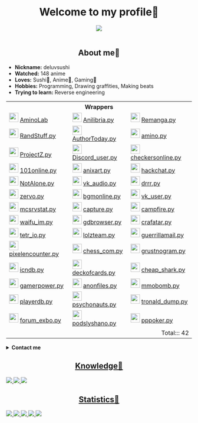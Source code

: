 <body>
	<h1 align="center"> Welcome to my profile🍺 </h1>
	<div align="center">
		<img src="https://brcforum.sitkocdn.ru/monthly_2022_04/original.gif.a320dfe2d5a50f3dab9dd818b4552b7b.gif">
	</div>
	<br>
	<div>
		<h2 align="center"> About me🍪 </h2>
		<ul>
			<li><b>Nickname:</b> deluvsushi </li>
			<li><b>Watched:</b> 148 anime </li>
			<li><b>Loves:</b> Sushi🍣, Anime🍿, Gaming👾 </li>
			<li><b>Hobbies:</b> Programming, Drawing graffities, Making beats </li>
			<li><b>Trying to learn:</b> Reverse engineering </li>
		</ul>
	</div>
	<div>
	<table>
		<tr> <th colspan="3">Wrappers</th> </tr>
		<tr>
			<td>
				<img src="https://wa1.narvii.com/static/img/amino-logo-white.svg" height="25px">
				<a href="https://github.com/deluvsushi/AminoLab"> AminoLab </a> </td>
			<td>
				<img src="https://anilibria.app/res/icons/ic_anilibria_white.svg", height="25px">
				<a href="https://github.com/deluvsushi/Anilibria.py"> Anilibria.py </a> </td>
			<td>
				<img src="https://sun9-64.userapi.com/s/v1/ig2/RygOXt5VE0TbLePu6FeuPPyzS0BOo3ouTUrxeaSsLagXi1hGC7cLfkWtn7yQAM9zaaJImPmzYK5VJIl8z-B7mEFP.jpg?size=837x837&quality=96&crop=0,0,837,837&ava=1" height="25px">
				<a href="https://github.com/deluvsushi/Remanga.py"> Remanga.py </a> </td>
		</tr>
		<tr>
			<td>
				<img src="https://sun9-66.userapi.com/s/v1/if1/Yaj0rTAS--iQS0Cf_b4Wv3mbHwkjYLRG6MbbwzKqVbg5mL79CHtSJe5OzFm1rTDLKcdfYRxJ.jpg?size=220x220&quality=96&type=album" height="25px">
				<a href="https://github.com/deluvsushi/RandStuff.py"> RandStuff.py </a> </td>
			<td>
				<img src="https://camo.githubusercontent.com/fa9addb6cfa56c10defce2309b5fcfdedb19b5b77b26616efce22afb8228cc24/68747470733a2f2f692e6962622e636f2f6250637a4331672f313633363937373132343038312e6a7067", height="25px">
				<a href="https://github.com/deluvsushi/AuthorToday.py"> AuthorToday.py </a> </td>
			<td>
				<img src="https://pbs.twimg.com/profile_images/1126922506286325761/x4T2PAkG_400x400.png" height="25px">
				<a href="https://github.com/deluvsushi/amino.py"> amino.py </a> </td>
		</tr>
		<tr>
			<td>
				<img src="https://www.projz.com/static/media/header-logo.b22c965b.webp" height="25px">
				<a href="https://github.com/deluvsushi/ProjectZ.py"> ProjectZ.py </a> </td>
			<td>
				<img src="https://www.freepnglogos.com/uploads/discord-logo-png/discord-logo-logodownload-download-logotipos-1.png" height="25px">
				<a href="https://github.com/deluvsushi/Discord_user.py"> Discord_user.py </a> </td>
			<td>
				<img src="https://play-lh.googleusercontent.com/xBMmaATox_2z_rb76UCJjh89iWITz6Ivqq4FyguM6bpi7429suZHIoB-exrAAJkyrQ" height="25px">
				<a href="https://github.com/deluvsushi/checkersonline.py"> checkersonline.py </a> </td>
		</tr>
		<tr>
			<td>
				<img src="https://play-lh.googleusercontent.com/TQDa6xjLfzjRV_MtTOsGYHaxEpJ7A5WvEYj7hmTx6bB0Jj6H2tSWiB-cVVT0LDXEaDDP" height="25px">
				<a href="https://github.com/deluvsushi/101online.py"> 101online.py </a> </td>
			<td>
				<img src="https://anixart.tv/images/logo.svg" height="25px">
				<a href="https://github.com/deluvsushi/anixart.py"> anixart.py </a> </td>
			<td>
				<img src="https://play-lh.googleusercontent.com/UGqSCx96rFlYX_P8YIzUBUo9g-q1J1Ba_dV1z0cxdBhWOmxZQODsPCDT7AQky7lBZA" height="25px">
				<a href="https://github.com/deluvsushi/hackchat.py"> hackchat.py </a> </td>
		</tr>
		<tr>
			<td>
				<img src="https://notalone.tv/images/logo.png" height="25px">
				<a href="https://github.com/deluvsushi/NotAlone.py"> NotAlone.py </a> </td>
			<td>
				<img src="https://upload.wikimedia.org/wikipedia/commons/thumb/4/4e/VK_Compact_Logo.svg/768px-VK_Compact_Logo.svg.png" height="25px">
				<a href="https://github.com/deluvsushi/vk_audio.py"> vk_audio.py </a> </td>
			<td>
				<img src="https://drrr.com/apple-touch-icon.png" height="25px">
				<a href="https://github.com/deluvsushi/drrr.py"> drrr.py </a> </td>
		</tr>
		<tr>
			<td>
				<img src="https://is3-ssl.mzstatic.com/image/thumb/Purple116/v4/3c/ee/7a/3cee7af2-2aeb-49b3-4713-b2e8601e9dc3/source/512x512bb.jpg" height="25px">
				<a href="https://github.com/deluvsushi/zervo.py"> zervo.py </a> </td>
			<td>
				<img src="https://play-lh.googleusercontent.com/HLpUkrTbePb7ygvmF4_3EZdsPMx7gH8USs5wGqSShjnUvsYBv0OxpgyMBhy_xDN0POWM=s200-rw" height="25px">
				<a href="https://github.com/deluvsushi/bgmonline.py"> bgmonline.py </a> </td>
			<td>
				<img src="https://upload.wikimedia.org/wikipedia/commons/thumb/4/4e/VK_Compact_Logo.svg/768px-VK_Compact_Logo.svg.png" height="25px">
				<a href="https://github.com/deluvsushi/vk_user.py"> vk_user.py </a> </td>
		</tr>
		<tr>
			<td>
				<img src="https://mcsrvstat.us/img/minecraft.png" height="25px">
				<a href="https://github.com/deluvsushi/mcsrvstat.py"> mcsrvstat.py </a> </td>
			<td>
				<img src="https://capture.chat/static/assets/logo.png" height="25px">
				<a href="https://github.com/deluvsushi/capture.py"> capture.py </a> </td>
			<td>
				<img src="https://campfire.moe/logo512.png" height="25px">
				<a href="https://github.com/deluvsushi/campfire.py"> campfire.py </a> </td>
		</tr>
		<tr>
			<td>
				<img src="https://waifu.im/favicon.ico" height="25px">
				<a href="https://github.com/deluvsushi/waifu_im.py"> waifu_im.py </a> </td>
			<td>
				<img src="https://gdbrowser.com/assets/coin.png" height="25px">
				<a href="https://github.com/deluvsushi/gdbrowser.py"> gdbrowser.py </a> </td>
			<td>
				<img src="https://crafatar.com/logo.png" height="25px">
				<a href="https://github.com/deluvsushi/crafatar.py"> crafatar.py </a> </td>
		</tr>
		<tr>
			<td>
				<img src="https://tetr.io/res/logo.png" height="25px">
				<a href="https://github.com/deluvsushi/tetr_io.py"> tetr_io.py </a> </td>
			<td>
				<img src="https://lolz.guru/public/2017/lzt_logo.png" height="25px">
				<a href="https://github.com/deluvsushi/lolzteam.py"> lolzteam.py </a> </td>
			<td>
				<img src="https://img.guerrillamail.com/4/6/f/46f9fd8911b3a915c1fec119e9062d00.png" height="25px">
				<a href="https://github.com/deluvsushi/guerrillamail.py"> guerrillamail.py </a> </td>
		</tr>
		<tr>
			<td>
				<img src="https://pixelencounter.com/android-chrome-512x512.png" height="25px">
				<a href="https://github.com/deluvsushi/pixelencounter.py"> pixelencounter.py </a> </td>
			<td>
				<img src="https://www.chess.com/bundles/web/images/brand/chesscom_pawn.b51896bf.png" height="25px">
				<a href="https://github.com/deluvsushi/chess_com.py"> chess_com.py </a> </td>
			<td>
				<img src="https://grustnogram.ru/_nuxt/img/logo.57cb97e.svg" height="25px">
				<a href="https://github.com/deluvsushi/grustnogram.py"> grustnogram.py </a> </td>
		</tr>
		<tr>
			<td>
				<img src="https://services.garmin.com/appsLibraryBusinessServices_v0/rest/apps/c7c2f609-3290-417a-a2b3-30b80ef78f2a/icon/1ee1fcf3-7e16-4bb0-b949-0418df7378ec" height="25px">
				<a href="https://github.com/deluvsushi/icndb.py"> icndb.py </a> </td>
			<td>
				<img src="http://deckofcardsapi.com/static/img/favicon/android-chrome-192x192.png" height="25px">
				<a href="https://github.com/deluvsushi/deckofcards.py"> deckofcards.py </a> </td>
			<td>
				<img src="https://www.cheapshark.com/img/logo_text.png?v=1.0" height="25px">
				<a href="https://github.com/deluvsushi/cheap_shark.py"> cheap_shark.py </a> </td>
		</tr>
		<tr>
			<td>
				<img src="https://www.gamerpower.com/assets/images/logo.png" height="25px">
				<a href="https://github.com/deluvsushi/gamerpower.py"> gamerpower.py </a> </td>
			<td>
				<img src="https://anonfiles.com/static/logo.png" height="25px">
				<a href="https://github.com/deluvsushi/anonfiles.py"> anonfiles.py </a> </td>
			<td>
				<img src="https://www.mmobomb.com/logo.png" height="25px">
				<a href="https://github.com/deluvsushi/mmobomb.py"> mmobomb.py </a> </td>
		</tr>
		<tr>
			<td>
				<img src="https://playerdb.co/assets/images/logo.svg" height="25px">
				<a href="https://github.com/deluvsushi/playerdb.py"> playerdb.py </a> </td>
			<td>
				<img src="https://psychonauts-api.netlify.app/static/media/psychonauts-logo.741d0b4d.png" height="25px">
				<a href="https://github.com/deluvsushi/psychonauts.py"> psychonauts.py </a> </td>
			<td>
				<img src="https://www.tronalddump.io/img/tronalddump_850x850.png" height="25px">
				<a href="https://github.com/deluvsushi/tronald_dump.py"> tronald_dump.py </a> </td>
		</tr>
		<tr>
			<td>
				<img src="https://i.postimg.cc/0yCgF1Bm/19-54-25-logo.png" height="25px">
				<a href="https://github.com/deluvsushi/forum_exbo.py"> forum_exbo.py </a> </td>
			<td>
				<img src="https://ideer.ru/icon.svg" height="25px">
				<a href="https://github.com/deluvsushi/podslyshano.py"> podslyshano.py </a> </td>
			<td>
				<img src="https://play-lh.googleusercontent.com/GX1HP5GydfzTaAESUW3wluvdFLZLnfYUVfjMJReWb3KOb4BUqS0GbfpOyizVzAPrAD0", height="25px">
				<a href="https://github.com/deluvsushi/pppoker.py"> pppoker.py <a> </td>
		</tr>
		<tr> <td colspan="5" style="text-align:right">Total::: 42</td> </tr>
	</table>
	</div>
	<details>
		<summary><b>Contact me</b></summary>
		<p align="center"><a href="https://t.me/FFuckEmWeBaLL" target="_blank"><img src="https://img.shields.io/badge/@FFuckEmWeBaLL-2CA5E0?style=for-the-badge&logo=telegram&logoColor=white"></p>
		<p align="center"><a href="https://youtube.com/channel/UCfr0xeEmrOs1j9y5TvNyMgg" target="_blank"><img src="https://img.shields.io/badge/deluvsushi-%23FF0000.svg?style=for-the-badge&logo=YouTube&logoColor=white"></p>
		<p align="center"><a href="https://vk.com/skeletonic" target="_blank"><img src="https://img.shields.io/badge/@skeletonic-597da3?style=for-the-badge&logo=vk&logoColor=white"></p>
	</details>
	<div>
		<h2 align="center"> Knowledge🍻 </h2>
		<img src="https://img.shields.io/badge/html5-%23E34F26.svg?style=for-the-badge&logo=html5&logoColor=white">
		<img src="https://img.shields.io/badge/python-3670A0?style=for-the-badge&logo=python&logoColor=ffdd54">
		<img src="https://img.shields.io/badge/markdown-%23000000.svg?style=for-the-badge&logo=markdown&logoColor=white">
	</div>
	<div>
		<h2 align="center"> Statistics🍖 </h2>
		<img src="https://github-readme-streak-stats.herokuapp.com/?user=deluvsushi&theme=dark&hide_border=true">
		<img src="https://github-readme-stats.vercel.app/api?username=deluvsushi&show_icons=true&theme=dark&hide_border=true">
		<img src="https://github-readme-stats.vercel.app/api/top-langs/?username=deluvsushi&theme=dark&hide_border=true">
		<img src="https://github-profile-trophy.vercel.app/?username=deluvsushi&no-frame=true&no-bg=true&theme=juicyfresh">
		<img src="https://komarev.com/ghpvc/?username=deluvsushi&color=000000&style=plastic&label=viewers">
	</div>
</body>
